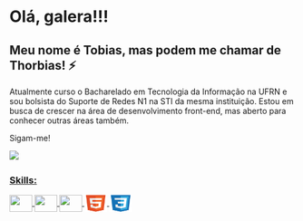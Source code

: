 # Olá, galera!!!

## Meu nome é Tobias, mas podem me chamar de Thorbias! ⚡️

Atualmente curso o Bacharelado em Tecnologia da Informação na UFRN e sou bolsista do Suporte de Redes N1 na STI da mesma instituição.
Estou em busca de crescer na área de desenvolvimento front-end, mas aberto para conhecer outras áreas também.

Sigam-me!
<div >
  <a href="https://github.com/ThorbiasDS">
  <img height="200em" src="https://github-readme-stats.vercel.app/api/top-langs/?username=ThorbiasDS&layout=compact&langs_count=7&theme=dracula"/>
  <!--<img height="200em" src="https://github-readme-stats.vercel.app/api?username=ThorbiasDS&show_icons=true&theme=radical"/>-->
</div>

### Skills:
<div style="display: inline_block">
  <img align="center" height="30" width="40" src="https://cdn.jsdelivr.net/gh/devicons/devicon/icons/cplusplus/java.svg" />
  <img align="center" height="30" width="40" src="https://cdn.jsdelivr.net/gh/devicons/devicon/icons/cplusplus/cplusplus-original.svg" />
  <img align="center" height="30" width="40" src="https://cdn.jsdelivr.net/gh/devicons/devicon/icons/python/python-original.svg"/>
  <img align="center" alt="Rafa-HTML" height="30" width="40" src="https://raw.githubusercontent.com/devicons/devicon/master/icons/html5/html5-original.svg">
  <img align="center" alt="Rafa-CSS" height="30" width="40" src="https://raw.githubusercontent.com/devicons/devicon/master/icons/css3/css3-original.svg">
</div>
